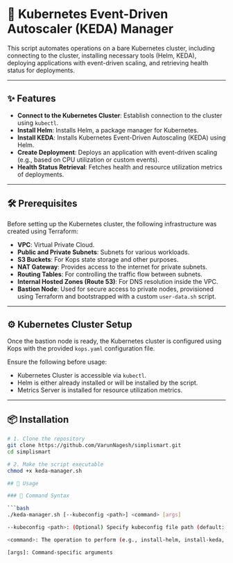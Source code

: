 # 🚀 Kubernetes Event-Driven Autoscaler (KEDA) Manager

This script automates operations on a bare Kubernetes cluster, including connecting to the cluster, installing necessary tools (Helm, KEDA), deploying applications with event-driven scaling, and retrieving health status for deployments.

---

## ✨ Features

- **Connect to the Kubernetes Cluster**: Establish connection to the cluster using `kubectl`.
- **Install Helm**: Installs Helm, a package manager for Kubernetes.
- **Install KEDA**: Installs Kubernetes Event-Driven Autoscaling (KEDA) using Helm.
- **Create Deployment**: Deploys an application with event-driven scaling (e.g., based on CPU utilization or custom events).
- **Health Status Retrieval**: Fetches health and resource utilization metrics of deployments.

---

## 🛠️ Prerequisites

Before setting up the Kubernetes cluster, the following infrastructure was created using Terraform:

- **VPC**: Virtual Private Cloud.
- **Public and Private Subnets**: Subnets for various workloads.
- **S3 Buckets**: For Kops state storage and other purposes.
- **NAT Gateway**: Provides access to the internet for private subnets.
- **Routing Tables**: For controlling the traffic flow between subnets.
- **Internal Hosted Zones (Route 53)**: For DNS resolution inside the VPC.
- **Bastion Node**: Used for secure access to private nodes, provisioned using Terraform and bootstrapped with a custom `user-data.sh` script.

---

## ⚙️ Kubernetes Cluster Setup

Once the bastion node is ready, the Kubernetes cluster is configured using Kops with the provided `kops.yaml` configuration file.

Ensure the following before usage:

- Kubernetes Cluster is accessible via `kubectl`.
- Helm is either already installed or will be installed by the script.
- Metrics Server is installed for resource utilization metrics.

---

## 📦 Installation

```bash
# 1. Clone the repository
git clone https://github.com/VarunNagesh/simplismart.git
cd simplismart

# 2. Make the script executable
chmod +x keda-manager.sh

## 📝 Usage

### 📌 Command Syntax

```bash
./keda-manager.sh [--kubeconfig <path>] <command> [args]

--kubeconfig <path>: (Optional) Specify kubeconfig file path (default: ~/.kube/config)

<command>: The operation to perform (e.g., install-helm, install-keda, deploy, health)

[args]: Command-specific arguments
